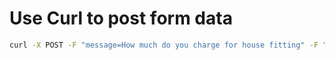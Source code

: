 # Use Curl to post form data

```bash
curl -X POST -F "message=How much do you charge for house fitting" -F "email:malukimuthusi@gmail.com" -F "fullName:Maluki Muthusi" http://localhost:3000/contact
```
